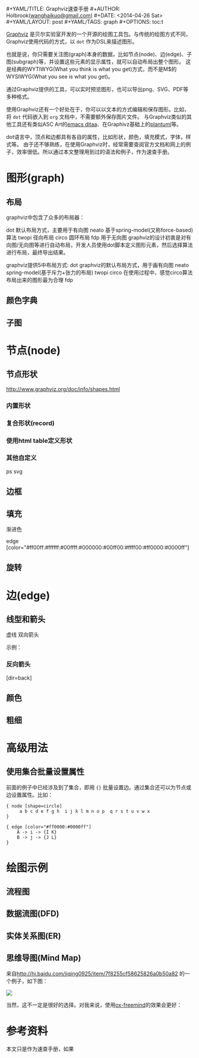 #+YAML/TITLE: Graphviz速查手册
#+AUTHOR: Holbrook(wanghaikuo@gmail.com)
#+DATE: <2014-04-26 Sat>
#+YAML/LAYOUT: post
#+YAML/TAGS: graph
#+OPTIONS: toc:t

[Graphviz](http://www.graphviz.org/)
是贝尔实验室开发的一个开源的绘图工具包。与传统的绘图方式不同，Graphviz使用代码的方式，以
`dot` 作为DSL来描述图形。

也就是说，你只需要关注图(graph)本身的数据，比如节点(node)、边(edge)、子图(subgraph)等，并设置这些元素的显示属性，就可以自动布局出整个图形。
这是经典的WYTIWYG(What you think is what you
get)方式，而不是M\$的WYSIWYG(What you see is what you get)。

通过Graphviz提供的工具，可以实时预览图形，也可以导出png、SVG、PDF等多种格式。

使用Graphviz还有一个好处在于，你可以以文本的方式编辑和保存图形。比如，将
`dot` 代码嵌入到 `org` 文档中，不需要额外保存图片文件。
与Graphviz类似的其他工具还有类似ASC Art的[emacs
ditaa](#)、在Graphivz基础上的[plantuml](#)等。

dot语言中，顶点和边都具有各自的属性，比如形状，颜色，填充模式，字体，样式等。
由于还不够熟练，在使用Graphviz时，经常需要查阅官方文档和网上的例子，效率很低。所以通过本文整理用到过的语法和例子，作为速查手册。

图形(graph)
===========

布局
----

graphviz中包含了众多的布局器：

dot 默认布局方式，主要用于有向图 neato
基于spring-model(又称force-based)算法 twopi 径向布局 circo 圆环布局 fdp
用于无向图
graphviz的设计初衷是对有向图/无向图等进行自动布局，开发人员使用dot脚本定义图形元素，然后选择算法进行布局，最终导出结果。

graphviz提供5中布局方式: dot graphviz的默认布局方式，用于画有向图 neato
spring-model(基于斥力+张力的布局) twopi circo
在使用过程中，感觉circo算法布局出来的图形最为合理 fdp

颜色字典
--------

子图
----

节点(node)
==========

节点形状
--------

<http://www.graphviz.org/doc/info/shapes.html>

### 内置形状

### 复合形状(record)

### 使用html table定义形状

### 其他自定义

ps svg

边框
----

填充
----

渐进色

edge
\[color=\"\#ff00ff:\#ffffff:\#00ffff:\#000000:\#00ff00:\#ffff00:\#ff0000:\#0000ff\"\]

旋转
----

边(edge)
========

线型和箭头
----------

虚线 双向箭头

示例：

### 反向箭头

\[dir=back\]

颜色
----

粗细
----

高级用法
========

使用集合批量设置属性
--------------------

前面的例子中已经涉及到了集合，即用 `{}`
批量设置边。通过集合还可以为节点或边设置属性。比如：

``` {.dot}
{ node [shape=circle]
     a b c d e f g h  i j k l m n o p  q r s t u v w x
}

{ edge [color="#ff0000:#0000ff"]
    A -> i -> {I K}
    B -> j -> {J L}
}
```

绘图示例
========

流程图
------

数据流图(DFD)
-------------

实体关系图(ER)
--------------

思维导图(Mind Map)
------------------

来自<http://hi.baidu.com/jiqing0925/item/7f8255cf58625826a0b50a82>
的一个例子，如下图：

![](./assets/images/graphviz/graphviz_mindmap.jpg)

当然，这不一定是很好的选择。对我来说，使用[ox-freemind](#)的效果会更好：

参考资料
========

本文只是作为速查手册，如果
